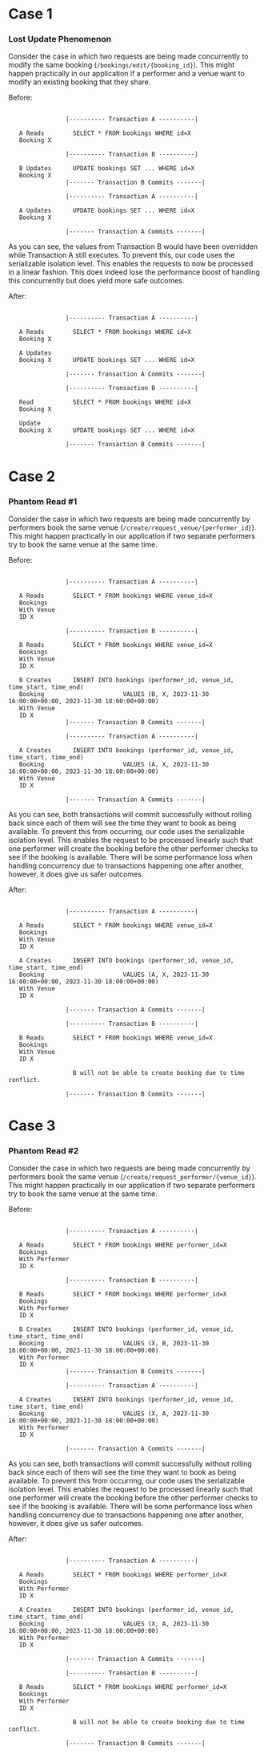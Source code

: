 # Case 1

### Lost Update Phenomenon

Consider the case in which two requests are being made concurrently to modify the same booking (`/bookings/edit/{booking_id}`). This might happen practically in our application if a performer and a venue want to modify an existing booking that they share.

Before:

```

                |---------- Transaction A ----------|

   A Reads        SELECT * FROM bookings WHERE id=X
   Booking X

                |---------- Transaction B ----------|

   B Updates      UPDATE bookings SET ... WHERE id=X
   Booking X
                |------- Transaction B Commits -------|

                |---------- Transaction A ----------|

   A Updates      UPDATE bookings SET ... WHERE id=X
   Booking X

                |------- Transaction A Commits -------|

```

As you can see, the values from Transaction B would have been overridden while Transaction A still executes. To prevent this, our code uses the serializable isolation level. This enables the requests to now be processed in a linear fashion. This does indeed lose the performance boost of handling this concurrently but does yield more safe outcomes.

After:

```

                |---------- Transaction A ----------|

   A Reads        SELECT * FROM bookings WHERE id=X
   Booking X

   A Updates
   Booking X      UPDATE bookings SET ... WHERE id=X

                |------- Transaction A Commits -------|

                |---------- Transaction B ----------|

   Read           SELECT * FROM bookings WHERE id=X
   Booking X

   Update
   Booking X      UPDATE bookings SET ... WHERE id=X

                |------- Transaction B Commits -------|

```

# Case 2

### Phantom Read #1

Consider the case in which two requests are being made concurrently by performers book the same venue (`/create/request_venue/{performer_id}`). This might happen practically in our application if two separate performers try to book the same venue at the same time.

Before:

```

                |---------- Transaction A ----------|

   A Reads        SELECT * FROM bookings WHERE venue_id=X
   Bookings
   With Venue
   ID X

                |---------- Transaction B ----------|

   B Reads        SELECT * FROM bookings WHERE venue_id=X
   Bookings
   With Venue
   ID X

   B Creates      INSERT INTO bookings (performer_id, venue_id, time_start, time_end)
   Booking                      VALUES (B, X, 2023-11-30 16:00:00+00:00, 2023-11-30 18:00:00+00:00)
   With Venue
   ID X
                |------- Transaction B Commits -------|

                |---------- Transaction A ----------|

   A Creates      INSERT INTO bookings (performer_id, venue_id, time_start, time_end)
   Booking                      VALUES (A, X, 2023-11-30 16:00:00+00:00, 2023-11-30 18:00:00+00:00)
   With Venue
   ID X

                |------- Transaction A Commits -------|

```

As you can see, both transactions will commit successfully without rolling back since each of them will see the time they want to book as being available. To prevent this from occurring, our code uses the serializable isolation level. This enables the request to be processed linearly such that one performer will create the booking before the other performer checks to see if the booking is available. There will be some performance loss when handling concurrency due to transactions happening one after another, however, it does give us safer outcomes.

After:

```

                |---------- Transaction A ----------|

   A Reads        SELECT * FROM bookings WHERE venue_id=X
   Bookings
   With Venue
   ID X

   A Creates      INSERT INTO bookings (performer_id, venue_id, time_start, time_end)
   Booking                      VALUES (A, X, 2023-11-30 16:00:00+00:00, 2023-11-30 18:00:00+00:00)
   With Venue
   ID X

                |------- Transaction A Commits -------|

                |---------- Transaction B ----------|

   B Reads        SELECT * FROM bookings WHERE venue_id=X
   Bookings
   With Venue
   ID X

                  B will not be able to create booking due to time conflict.

                |------- Transaction B Commits -------|

```

# Case 3

### Phantom Read #2

Consider the case in which two requests are being made concurrently by performers book the same venue (`/create/request_performer/{venue_id}`). This might happen practically in our application if two separate performers try to book the same venue at the same time.

Before:

```

                |---------- Transaction A ----------|

   A Reads        SELECT * FROM bookings WHERE performer_id=X
   Bookings
   With Performer
   ID X

                |---------- Transaction B ----------|

   B Reads        SELECT * FROM bookings WHERE performer_id=X
   Bookings
   With Performer
   ID X

   B Creates      INSERT INTO bookings (performer_id, venue_id, time_start, time_end)
   Booking                      VALUES (X, B, 2023-11-30 16:00:00+00:00, 2023-11-30 18:00:00+00:00)
   With Performer
   ID X
                |------- Transaction B Commits -------|

                |---------- Transaction A ----------|

   A Creates      INSERT INTO bookings (performer_id, venue_id, time_start, time_end)
   Booking                      VALUES (X, A, 2023-11-30 16:00:00+00:00, 2023-11-30 18:00:00+00:00)
   With Performer
   ID X

                |------- Transaction A Commits -------|

```

As you can see, both transactions will commit successfully without rolling back since each of them will see the time they want to book as being available. To prevent this from occurring, our code uses the serializable isolation level. This enables the request to be processed linearly such that one performer will create the booking before the other performer checks to see if the booking is available. There will be some performance loss when handling concurrency due to transactions happening one after another, however, it does give us safer outcomes.

After:

```

                |---------- Transaction A ----------|

   A Reads        SELECT * FROM bookings WHERE performer_id=X
   Bookings
   With Performer
   ID X

   A Creates      INSERT INTO bookings (performer_id, venue_id, time_start, time_end)
   Booking                      VALUES (X, A, 2023-11-30 16:00:00+00:00, 2023-11-30 18:00:00+00:00)
   With Performer
   ID X

                |------- Transaction A Commits -------|

                |---------- Transaction B ----------|

   B Reads        SELECT * FROM bookings WHERE performer_id=X
   Bookings
   With Performer
   ID X

                  B will not be able to create booking due to time conflict.

                |------- Transaction B Commits -------|

```

